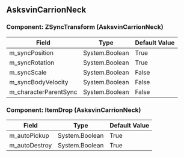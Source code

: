 ## AsksvinCarrionNeck

### Component: ZSyncTransform (AsksvinCarrionNeck)

|Field|Type|Default Value|
|-----|----|-------------|
|m_syncPosition|System.Boolean|True|
|m_syncRotation|System.Boolean|True|
|m_syncScale|System.Boolean|False|
|m_syncBodyVelocity|System.Boolean|False|
|m_characterParentSync|System.Boolean|False|

### Component: ItemDrop (AsksvinCarrionNeck)

|Field|Type|Default Value|
|-----|----|-------------|
|m_autoPickup|System.Boolean|True|
|m_autoDestroy|System.Boolean|True|

